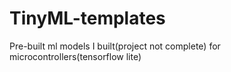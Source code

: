 # TinyML-templates
Pre-built ml models I built(project not complete) for microcontrollers(tensorflow lite)
